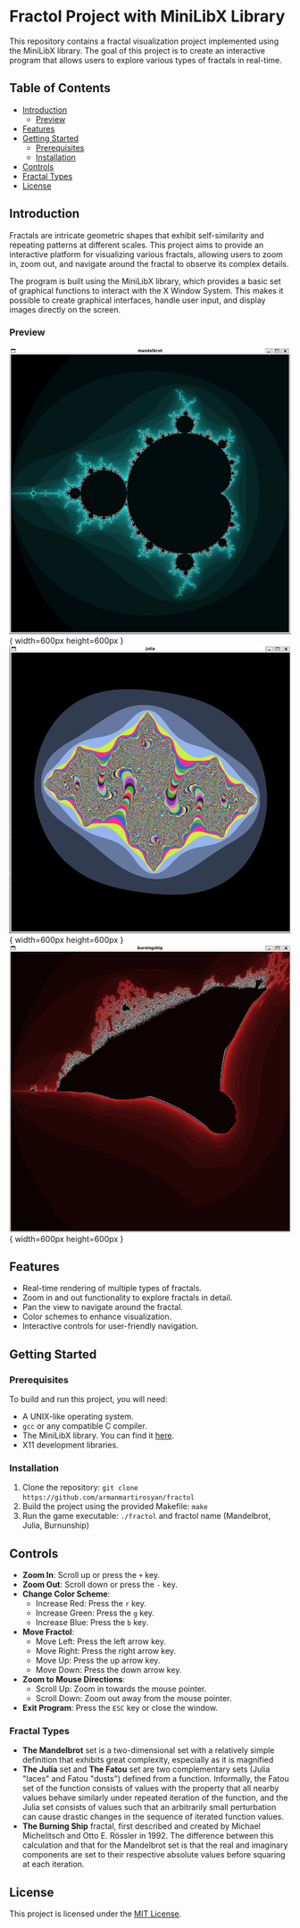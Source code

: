 # Fractol Project with MiniLibX Library

This repository contains a fractal visualization project implemented using the MiniLibX library. The goal of this project is to create an interactive program that allows users to explore various types of fractals in real-time.

## Table of Contents

- [Introduction](#introduction)
  - [Preview](#preview)
- [Features](#features)
- [Getting Started](#getting-started)
  - [Prerequisites](#prerequisites)
  - [Installation](#installation)
- [Controls](#controls)
- [Fractal Types](#fractal-types)
- [License](#license)

## Introduction

Fractals are intricate geometric shapes that exhibit self-similarity and repeating patterns at different scales. This project aims to provide an interactive platform for visualizing various fractals, allowing users to zoom in, zoom out, and navigate around the fractal to observe its complex details.

The program is built using the MiniLibX library, which provides a basic set of graphical functions to interact with the X Window System. This makes it possible to create graphical interfaces, handle user input, and display images directly on the screen.

### Preview

![Mandelbrot](./images/Mandelbrot.PNG){ width=600px height=600px }
![Julia](./images/Julia.PNG){ width=600px height=600px }
![Burning-Ship](./images/Burning-Ship.PNG){ width=600px height=600px }

## Features

- Real-time rendering of multiple types of fractals.
- Zoom in and out functionality to explore fractals in detail.
- Pan the view to navigate around the fractal.
- Color schemes to enhance visualization.
- Interactive controls for user-friendly navigation.

## Getting Started

### Prerequisites

To build and run this project, you will need:

- A UNIX-like operating system.
- `gcc` or any compatible C compiler.
- The MiniLibX library. You can find it [here](https://github.com/42Paris/minilibx-linux).
- X11 development libraries.

### Installation

1. Clone the repository: `git clone https://github.com/armanmartirosyan/fractol`
2. Build the project using the provided Makefile: `make`
3. Run the game executable: `./fractol` and fractol name (Mandelbrot, Julia, Burnunship)

## Controls

- **Zoom In**: Scroll up or press the `+` key.
- **Zoom Out**: Scroll down or press the `-` key.
- **Change Color Scheme**:
  - Increase Red: Press the `r` key.
  - Increase Green: Press the `g` key.
  - Increase Blue: Press the `b` key.
- **Move Fractol**:
  - Move Left: Press the left arrow key.
  - Move Right: Press the right arrow key.
  - Move Up: Press the up arrow key.
  - Move Down: Press the down arrow key.
- **Zoom to Mouse Directions**:
  - Scroll Up: Zoom in towards the mouse pointer.
  - Scroll Down: Zoom out away from the mouse pointer.
- **Exit Program**: Press the `ESC` key or close the window.

### Fractal Types

- **The Mandelbrot** set is a two-dimensional set with a relatively simple definition that exhibits great complexity, especially as it is magnified
- **The Julia** set and **The Fatou** set are two complementary sets (Julia "laces" and Fatou "dusts") defined from a function. Informally, the Fatou set of the function consists of values with the property that all nearby values behave similarly under repeated iteration of the function, and the Julia set consists of values such that an arbitrarily small perturbation can cause drastic changes in the sequence of iterated function values.
- **The Burning Ship** fractal, first described and created by Michael Michelitsch and Otto E. Rössler in 1992. The difference between this calculation and that for the Mandelbrot set is that the real and imaginary components are set to their respective absolute values before squaring at each iteration.

## License

This project is licensed under the [MIT License](LICENSE).
